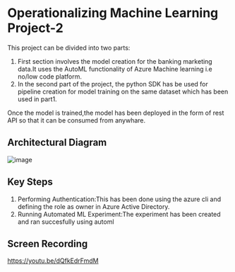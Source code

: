 # Operationalizing Machine Learning Project-2
This project can be divided into two parts:
1. First section involves the model creation for the banking marketing data.It uses the AutoML functionality of Azure Machine learning i.e no/low code platform.
2. In the second part of the project, the python SDK has be used for pipeline creation for model training on the same dataset which has been used in part1.

Once the model is trained,the model has been deployed in the form of rest API so that it can be consumed from anywhare.


## Architectural Diagram
![image](https://user-images.githubusercontent.com/16042155/203629277-800eba74-c105-482b-90d4-05c8d38dd545.png)


## Key Steps
1. Performing Authentication:This has been done using the azure cli and defining the role as owner in Azure Active Directory. 
2. Running Automated ML Experiment:The experiment has been created and ran succesfully using automl


## Screen Recording
https://youtu.be/dQfkEdrFmdM
